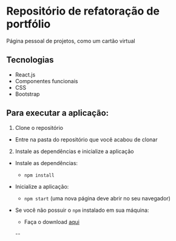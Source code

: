 # Repositório de refatoração de portfólio
Página pessoal de projetos, como um cartão virtual

## Tecnologias

* React.js
* Componentes funcionais
* CSS
* Bootstrap

## Para executar a aplicação:

1. Clone o repositório
  * Entre na pasta do repositório que você acabou de clonar

2. Instale as dependências e inicialize a aplicação
  * Instale as dependências:
    * `npm install`
  * Inicialize a aplicação:
    * `npm start` (uma nova página deve abrir no seu navegador)

  * Se você não possuir o `npm` instalado em sua máquina:
    * Faça o download [aqui](https://www.npmjs.com/package/download)
    
    --
